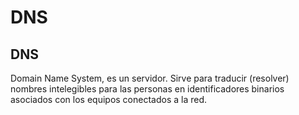 # DNS
## DNS
Domain Name System, es un servidor. Sirve para traducir (resolver) nombres intelegibles para las personas en identificadores binarios asociados con los equipos conectados a la red.